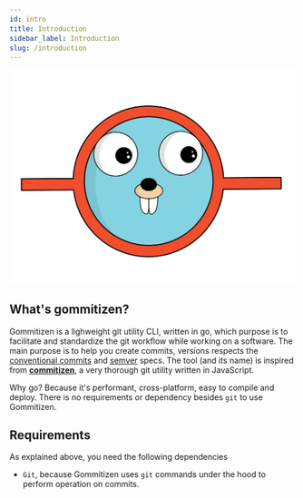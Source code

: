 ```yaml
---
id: intro
title: Introduction
sidebar_label: Introduction
slug: /introduction
---
```

![Gommitizen logo](../static/img/logo.png)

## What's gommitizen?

Gommitizen is a lighweight git utility CLI, written in go, which purpose is to facilitate and standardize the git workflow while working on a software. The main purpose is to help you create commits, versions respects the [conventional commits](https://www.conventionalcommits.org/) and [semver](https://www.semver.org) specs. The tool (and its name) is inspired from [**commitizen**](https://github.com/commitizen/cz-cli), a very thorough git utility written in JavaScript.

Why go? Because it's performant, cross-platform, easy to compile and deploy. There is no requirements or dependency besides `git` to use Gommitizen.

## Requirements

As explained above, you need the following dependencies

- `Git`, because Gommitizen uses `git` commands under the hood to perform operation on commits. 